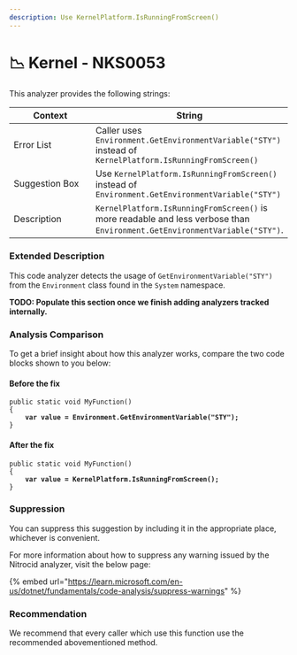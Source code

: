 ```yaml
---
description: Use KernelPlatform.IsRunningFromScreen()
---
```


# 📉 Kernel - NKS0053

This analyzer provides the following strings:

<table><thead><tr><th width="174">Context</th><th>String</th></tr></thead><tbody><tr><td>Error List</td><td>Caller uses <code>Environment.GetEnvironmentVariable("STY")</code> instead of <code>KernelPlatform.IsRunningFromScreen()</code></td></tr><tr><td>Suggestion Box</td><td>Use <code>KernelPlatform.IsRunningFromScreen()</code> instead of <code>Environment.GetEnvironmentVariable("STY")</code></td></tr><tr><td>Description</td><td><code>KernelPlatform.IsRunningFromScreen()</code> is more readable and less verbose than <code>Environment.GetEnvironmentVariable("STY")</code>.</td></tr></tbody></table>

### Extended Description

This code analyzer detects the usage of `GetEnvironmentVariable("STY")` from the `Environment` class found in the `System` namespace.

**TODO: Populate this section once we finish adding analyzers tracked internally.**

### Analysis Comparison

To get a brief insight about how this analyzer works, compare the two code blocks shown to you below:

#### Before the fix

<pre class="language-csharp" data-title="Somewhere in your mod code..." data-line-numbers><code class="lang-csharp">public static void MyFunction()
{
<strong>    var value = Environment.GetEnvironmentVariable("STY");
</strong>}
</code></pre>

#### After the fix

<pre class="language-csharp" data-title="Somewhere in your mod code..." data-line-numbers><code class="lang-csharp">public static void MyFunction()
{
<strong>    var value = KernelPlatform.IsRunningFromScreen();
</strong>}
</code></pre>

### Suppression

You can suppress this suggestion by including it in the appropriate place, whichever is convenient.

For more information about how to suppress any warning issued by the Nitrocid analyzer, visit the below page:

{% embed url="https://learn.microsoft.com/en-us/dotnet/fundamentals/code-analysis/suppress-warnings" %}

### Recommendation

We recommend that every caller which use this function use the recommended abovementioned method.
